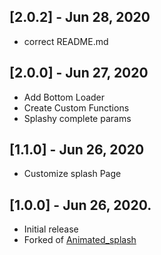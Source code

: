 ## [2.0.2] - Jun 28, 2020

* correct README.md

## [2.0.0] - Jun 27, 2020

* Add Bottom Loader
* Create Custom Functions
* Splashy complete params

## [1.1.0] - Jun 26, 2020

* Customize splash Page

## [1.0.0] - Jun 26, 2020.

* Initial release
* Forked of [Animated_splash](https://pub.dev/packages/animated_splash)
